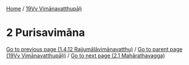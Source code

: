 
[Home](/) / [19Vv Vimānavatthupāḷi](../19Vv.md)

# 2 Purisavimāna


[Go to previous page (1.4.12 Rajjumālāvimānavatthu)](1/1.4/1.4.12.md) / [Go to parent page (19Vv Vimānavatthupāḷi)](0.md) / [Go to next page (2.1 Mahārathavagga)](2/2.1.md)


